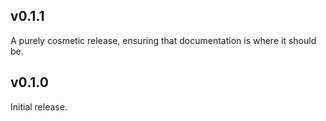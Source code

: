 ## v0.1.1

A purely cosmetic release, ensuring that documentation is where it should be.

## v0.1.0

Initial release.
